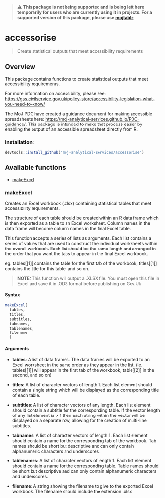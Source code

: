 > :warning: **This package is not being supported and is being left here temporarily for users who are currently using it in projects. For a supported version of this package, please use [mojtable](https://github.com/moj-analytical-services/mojtable)**

# accessorise

> Create statistical outputs that meet accessibility requirements

## Overview

This package contains functions to create statistical outputs that meet accessibility requirements.

For more information on accessibility, please see: https://gss.civilservice.gov.uk/policy-store/accessibility-legislation-what-you-need-to-know/

The MoJ PDC have created a guidance document for making accessible spreadsheets here: https://moj-analytical-services.github.io/PDC-guidance/. This package is intended to make that process easier by enabling the output of an accessible spreadsheet directly from R. 

### Installation:

```r
devtools::install_github("moj-analytical-services/accessorise")
```

## Available functions

- [makeExcel](#makeExcel)

### makeExcel

Creates an Excel workbook (.xlsx) containing statistical tables that meet accessibility requirements.

The structure of each table should be created within an R data frame which is then exported as a table to an Excel worksheet. Column names in the data frame will become column names in the final Excel table.

This function accepts a series of lists as arguments. Each list contains a series of values that are used to construct the individual worksheets within the overall workbook. Each list should be the same length and arranged in the order that you want the tabs to appear in the final Excel workbook.

eg. tables[[1]] contains the table for the first tab of the workbook, titles[[1]] contains the title for this table, and so on.

> **NOTE:** This function will output a .XLSX file. You must open this file in Excel and save it in .ODS format before publishing on Gov.Uk

#### Syntax

```r
makeExcel(
  tables,
  titles,
  subtitles,
  tabnames,
  tablenames,
  filename
  )
```

#### Arguments

- **tables**: A list of data frames. The data frames will be exported to an Excel worksheet in the same order as they appear in the list. (ie. tables[[1]] will appear in the first tab of the workbook, table[[2]] in the second, and so on)

- **titles**: A list of character vectors of length 1. Each list element should contain a single string which will be displayed as the corresponding title of each table.

- **subtitles**: A list of character vectors of any length. Each list element should contain a subtitle for the corresponding table. If the vector length of any list element is > 1 then each string within the vector will be displayed on a separate row, allowing for the creation of multi-line subtitles.

- **tabnames**: A list of character vectors of length 1. Each list element should contain a name for the corresponding tab of the workbook. Tab names should be short but descriptive and can only contain alphanumeric characters and underscores.

- **tablenames**: A list of character vectors of length 1. Each list element should contain a name for the corresponding table. Table names should be short but descriptive and can only contain alphanumeric characters and underscores.

- **filename**: A string showing the filename to give to the exported Excel workbook. The filename should include the extension .xlsx
